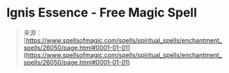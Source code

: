 <!--yml
category: 未分类
date: 2024-06-12 19:13:36
-->

# Ignis Essence - Free Magic Spell

> 来源：[https://www.spellsofmagic.com/spells/spiritual_spells/enchantment_spells/26050/page.html#0001-01-01](https://www.spellsofmagic.com/spells/spiritual_spells/enchantment_spells/26050/page.html#0001-01-01)